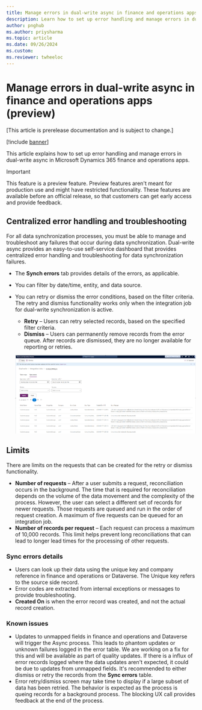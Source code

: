 ```yaml
---
title: Manage errors in dual-write async in finance and operations apps (preview)
description: Learn how to set up error handling and manage errors in dual-write async in Microsoft Dynamics 365 finance and operations apps.
author: pnghub
ms.author: priysharma
ms.topic: article
ms.date: 09/26/2024
ms.custom:
ms.reviewer: twheeloc
---
```


# Manage errors in dual-write async in finance and operations apps (preview)

[This article is prerelease documentation and is subject to change.]

[!include [banner](../../includes/banner.md)]

This article explains how to set up error handling and manage errors in dual-write async in Microsoft Dynamics 365 finance and operations apps.

> [!IMPORTANT]
> This feature is a preview feature. Preview features aren't meant for production use and might have restricted functionality. These features are available before an official release, so that customers can get early access and provide feedback.

## Centralized error handling and troubleshooting

For all data synchronization processes, you must be able to manage and troubleshoot any failures that occur during data synchronization. Dual-write async provides an easy-to-use self-service dashboard that provides centralized error handling and troubleshooting for data synchronization failures.

- The **Synch errors** tab provides details of the errors, as applicable.
- You can filter by date/time, entity, and data source.
- You can retry or dismiss the error conditions, based on the filter criteria. The retry and dismiss functionality works only when the integration job for dual-write synchronization is active.

    - **Retry** – Users can retry selected records, based on the specified filter criteria.
    - **Dismiss** – Users can permanently remove records from the error queue. After records are dismissed, they are no longer available for reporting or retries.
 
  [![Sync errors.](./media/image-error.png)](./media/image-error.png)

## Limits

There are limits on the requests that can be created for the retry or dismiss functionality.

- **Number of requests** – After a user submits a request, reconciliation occurs in the background. The time that is required for reconciliation depends on the volume of the data movement and the complexity of the process. However, the user can select a different set of records for newer requests. Those requests are queued and run in the order of request creation. A maximum of five requests can be queued for an integration job.
- **Number of records per request** – Each request can process a maximum of 10,000 records. This limit helps prevent long reconciliations that can lead to longer lead times for the processing of other requests.

### Sync errors details
 - Users can look up their data using the unique key and company reference in finance and operations or Dataverse. The Unique key refers to the source side record.
 - Error codes are extracted from internal exceptions or messages to provide troubleshooting.
 - **Created On** is when the error record was created, and not the actual record creation.  

### Known issues 

 - Updates to unmapped fields in finance and operations and Dataverse will trigger the Async process. This leads to phantom updates or unknown failures logged in the error table. We are working on a fix for this and will be available as part of quality updates. If there is a influx of error records logged where the data updates aren't expected, it could be due to updates from unmapped fields. It's recommended to either dismiss or retry the records from the **Sync errors** table.
 - Error retry/dismiss screen may take time to display if a large subset of data has been retried. The behavior is expected as the process is queing records for a background process. The blocking UX call provides feedback at the end of the process.  

 
